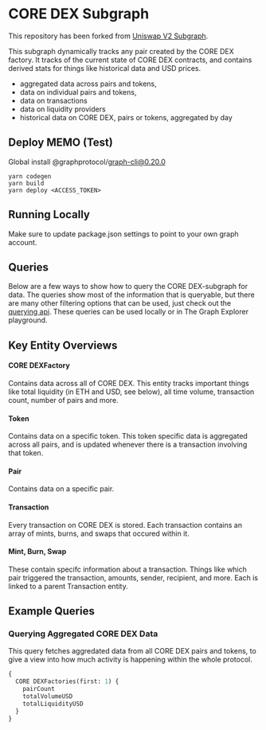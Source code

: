 # CORE DEX Subgraph

This repository has been forked from [Uniswap V2 Subgraph](https://github.com/Uniswap/v2-subgraph).

This subgraph dynamically tracks any pair created by the CORE DEX factory. It tracks of the current state of CORE DEX contracts, and contains derived stats for things like historical data and USD prices.

- aggregated data across pairs and tokens,
- data on individual pairs and tokens,
- data on transactions
- data on liquidity providers
- historical data on CORE DEX, pairs or tokens, aggregated by day

## Deploy MEMO (Test)

Global install @graphprotocol/graph-cli@0.20.0

```shell
yarn codegen
yarn build
yarn deploy <ACCESS_TOKEN>
```

## Running Locally

Make sure to update package.json settings to point to your own graph account.

## Queries

Below are a few ways to show how to query the CORE DEX-subgraph for data. The queries show most of the information that is queryable, but there are many other filtering options that can be used, just check out the [querying api](https://thegraph.com/docs/graphql-api). These queries can be used locally or in The Graph Explorer playground.

## Key Entity Overviews

#### CORE DEXFactory

Contains data across all of CORE DEX. This entity tracks important things like total liquidity (in ETH and USD, see below), all time volume, transaction count, number of pairs and more.

#### Token

Contains data on a specific token. This token specific data is aggregated across all pairs, and is updated whenever there is a transaction involving that token.

#### Pair

Contains data on a specific pair.

#### Transaction

Every transaction on CORE DEX is stored. Each transaction contains an array of mints, burns, and swaps that occured within it.

#### Mint, Burn, Swap

These contain specifc information about a transaction. Things like which pair triggered the transaction, amounts, sender, recipient, and more. Each is linked to a parent Transaction entity.

## Example Queries

### Querying Aggregated CORE DEX Data

This query fetches aggredated data from all CORE DEX pairs and tokens, to give a view into how much activity is happening within the whole protocol.

```graphql
{
  CORE DEXFactories(first: 1) {
    pairCount
    totalVolumeUSD
    totalLiquidityUSD
  }
}
```
